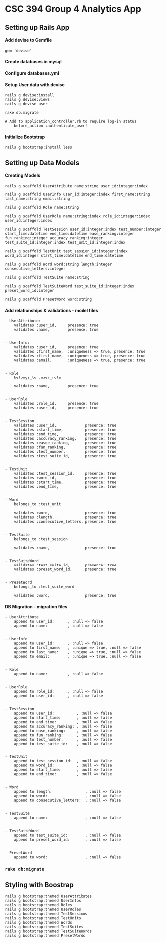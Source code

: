 CSC 394 Group 4 Analytics App
=============================

## Setting up Rails App

#### Add devise to Gemfile
	
	gem 'devise'

#### Create databases in mysql
#### Configure databases.yml

#### Setup User data with devise

	rails g devise:install
	rails g devise:views
	rails g devise user

	rake db:migrate

	# Add to application_controller.rb to require log-in status
		before_action :authenticate_user!


#### Initialize Bootstrap

	rails g bootstrap:install less
    

## Setting up Data Models

#### Creating Models

    rails g scaffold UserAttribute name:string user_id:integer:index

	rails g scaffold UserInfo user_id:integer:index first_name:string last_name:string email:string

	rails g scaffold Role name:string

	rails g scaffold UserRole name:string:index role_id:integer:index user_id:integer:index

	rails g scaffold TestSession user_id:integer:index test_number:integer start_time:datetime end_time:datetime ease_ranking:integer fun_ranking:integer accuracy_ranking:integer test_suite_id:integer:index test_unit_id:integer:index

	rails g scaffold TestUnit test_session_id:integer:index word_id:integer start_time:datetime end_time:datetime

	rails g scaffold Word word:string length:integer consecutive_letters:integer

	rails g scaffold TestSuite name:string

	rails g scaffold TestSuiteWord test_suite_id:integer:index preset_word_id:integer

	rails g scaffold PresetWord word:string


#### Add relationships & validations - model files

	- UserAttribute:
		validates :user_id, 	presence: true
		validates :name, 		presence: true


	- UserInfo:
		validates :user_id, 	presence: true
		validates :first_name, 	:uniqueness => true, presence: true
		validates :first_name, 	:uniqueness => true, presence: true
		validates :email, 		:uniqueness => true, presence: true


	- Role
		belongs_to :user_role

		validates :name, 		presence: true


	- UserRole
		validates :role_id, 	presence: true
		validates :user_id, 	presence: true


	- TestSession
		validates :user_id, 			presence: true
		validates :start_time, 			presence: true
		validates :end_time, 			presence: true
		validates :accuracy_ranking, 	presence: true
		validates :easqe_ranking,	 	presence: true
		validates :fun_ranking,		 	presence: true
		validates :test_number,		 	presence: true
		validates :test_suite_id,	 	presence: true


	- TestUnit
		validates :test_session_id, 	presence: true
		validates :word_id,			 	presence: true
		validates :start_time,		 	presence: true
		validates :end_time, 			presence: true


	- Word
		belongs_to :test_unit

		validates :word, 				presence: true
		validates :length, 				presence: true
		validates :consecutive_letters, presence: true


	- TestSuite
		belongs_to :test_session

		validates :name, 				presence: true


	- TestSuiteWord
		validates :test_suite_id, 		presence: true
		validates :preset_word_id, 		presence: true


	- PresetWord
		belongs_to :test_suite_word

		validates :word, 				presence: true


#### DB Migration - migration files 

	- UserAttribute
		append to user_id: 		, :null => false
      	append to name: 		, :null => false


	- UserInfo
		append to user_id: 		, :null => false
      	append to first_name: 	, :unique => true, :null => false
      	append to last_name: 	, :unique => true, :null => false
      	append to email: 		, :unique => true, :null => false


	- Role
		append to name: 		, :null => false
	

	- UserRole
		append to role_id: 		, :null => false
		append to user_id: 		, :null => false

	
	- TestSession
		append to user_id: 			, :null => false
		append to start_time: 		, :null => false
		append to end_time: 		, :null => false
		append to accuracy_ranking: , :null => false
		append to ease_ranking: 	, :null => false
		append to fun_ranking: 		, :null => false
		append to test_number: 		, :null => false
		append to test_suite_id: 	, :null => false
	

	- TestUnit
		append to test_session_id: 	, :null => false
		append to word_id: 			, :null => false
		append to start_time: 		, :null => false
		append to end_time: 		, :null => false
	

	- Word
		append to length: 				, :null => false
		append to word: 				, :null => false
		append to consecutive_letters: 	, :null => false
	

	- TestSuite
		append to name: 				, :null => false
	

	- TestSuiteWord
		append to test_suite_id:		, :null => false
		append to preset_word_id: 		, :null => false
	

	- PresetWord
		append to word: 				, :null => false


### `rake db:migrate`


##  Styling with Boostrap

	rails g bootstrap:themed UserAttributes
	rails g bootstrap:themed UserInfos
	rails g bootstrap:themed Roles
	rails g bootstrap:themed UserRoles
	rails g bootstrap:themed TestSessions
	rails g bootstrap:themed TestUnits
	rails g bootstrap:themed Words
	rails g bootstrap:themed TestSuites
	rails g bootstrap:themed TestSuiteWords
	rails g bootstrap:themed PresetWords
